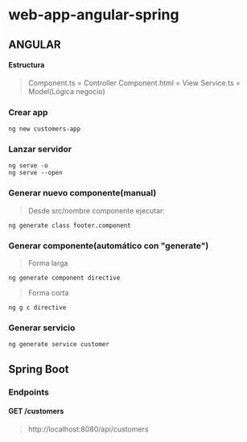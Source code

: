 # web-app-angular-spring

## ANGULAR

#### Estructura

> Component.ts = Controller
> Component.html = View
> Service.ts = Model(Lógica negocio)

### Crear app

```
ng new customers-app
```

### Lanzar servidor

```
ng serve -o
ng serve --open
```

### Generar nuevo componente(manual)

> Desde src/nombre componente ejecutar:

```
ng generate class footer.component
```

### Generar componente(automático con "generate")

> Forma larga

```
ng generate component directive

```

> Forma corta

```
ng g c directive
```

### Generar servicio

```
ng generate service customer
```

## Spring Boot

### Endpoints

#### GET /customers

> http://localhost:8080/api/customers
